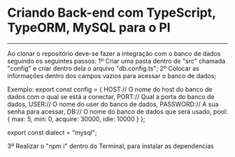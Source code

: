 # Criando Back-end com TypeScript, TypeORM, MySQL para o PI 
<hr>

Ao clonar o repositório deve-se fazer a integração com o banco de dados seguindo os seguintes passos:
1º Criar uma pasta dentro de "src" chamada "config" e criar dentro dela o arquivo "db.config.ts";
2º Colocar as informações dentro dos campos vazios para acessar o banco de dados; 

Exemplo:
export const config = {
    HOST:// O nome do host do banco de dados com o qual se está a conectar,
    PORT:// Qual a porta do banco de dados,
    USER:// O nome do user do banco de dados,
    PASSWORD:// A sua senha para acessar,
    DB:// O nome do banco de dados que será usado,
    pool:{
        max: 5,
        min: 0,
        acquire: 30000,
        idle: 10000
    }
};

export const dialect = "mysql";

3º Realizar o "npm i" dentro do Terminal, para instalar as dependencias
